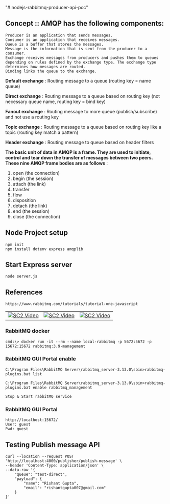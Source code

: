 "# nodejs-rabbitmq-producer-api-poc" 

## Concept :: AMQP has the following components:

    Producer is an application that sends messages.
    Consumer is an application that receives messages.
    Queue is a buffer that stores the messages.
    Message is the information that is sent from the producer to a consumer.
    Exchange receives messages from producers and pushes them to queues depending on rules defined by the exchange type. The exchange type determines how messages are routed.
    Binding links the queue to the exchange.


**Default exchange** : Routing message to a queue (routing key = name queue)

**Direct exchange** : Routing message to a queue based on routing key (not necessary queue name, routing key = bind key)

**Fanout exchange** : Routing message to more queue (publish/subscribe) and not use a routing key

**Topic exchange** : Routing message to a queue based on routing key like a topic (routing key match a pattern)

**Header exchange** : Routing message to queue based on header filters

**The basic unit of data in AMQP is a frame. They are used to initiate, control and tear down the transfer of messages between two peers. These nine AMQP frame bodies are as follows** :
1. open (the connection) 
2. begin (the session) 
3. attach (the link) 
4. transfer 
5. flow 
6. disposition 
7. detach (the link) 
8. end (the session) 
9. close (the connection)


## Node Project setup

    npm init
    npm install dotenv express amqplib

## Start Express server

    node server.js

## References

    https://www.rabbitmq.com/tutorials/tutorial-one-javascript

||||
| - | - | - |
| [![SC2 Video](https://img.youtube.com/vi/KhYiaEOrw7Q/0.jpg)](https://www.youtube.com/watch?v=KhYiaEOrw7Q) | [![SC2 Video](https://img.youtube.com/vi/igaVS0S1hA4/0.jpg)](https://www.youtube.com/watch?v=igaVS0S1hA4) | [![SC2 Video](https://img.youtube.com/vi/yx5Zbcwa9Z4/0.jpg)](https://www.youtube.com/watch?v=yx5Zbcwa9Z4) |

### RabbitMQ docker

    cmd:\> docker run -it --rm --name local-rabbitmq -p 5672:5672 -p 15672:15672 rabbitmq:3.9-management

### RabbitMQ GUI Portal enable    

    C:\Program Files\RabbitMQ Server\rabbitmq_server-3.13.0\sbin>rabbitmq-plugins.bat list 

    C:\Program Files\RabbitMQ Server\rabbitmq_server-3.13.0\sbin>rabbitmq-plugins.bat enable rabbitmq_management
    
    Stop & Start rabbitMQ service

### RabbitMQ GUI Portal

    http://localhost:15672/
    User: guest
    Pwd: guest

## Testing Publish message API

    curl --location --request POST 'http://localhost:4000/publisher/publish-message' \
    --header 'Content-Type: application/json' \
    --data-raw '{
        "queue": "test-direct", 
        "payload": {
            "name": "Rishant Gupta",
            "email": "rishantgupta007@gmail.com"
        }
    }'